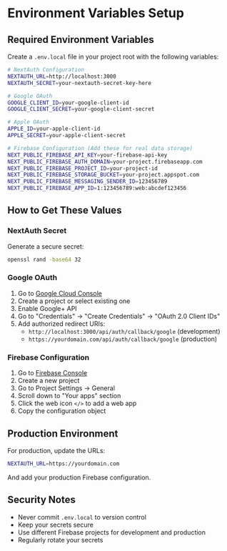 # Environment Variables Setup

## Required Environment Variables

Create a `.env.local` file in your project root with the following variables:

```bash
# NextAuth Configuration
NEXTAUTH_URL=http://localhost:3000
NEXTAUTH_SECRET=your-nextauth-secret-key-here

# Google OAuth
GOOGLE_CLIENT_ID=your-google-client-id
GOOGLE_CLIENT_SECRET=your-google-client-secret

# Apple OAuth
APPLE_ID=your-apple-client-id
APPLE_SECRET=your-apple-client-secret

# Firebase Configuration (Add these for real data storage)
NEXT_PUBLIC_FIREBASE_API_KEY=your-firebase-api-key
NEXT_PUBLIC_FIREBASE_AUTH_DOMAIN=your-project.firebaseapp.com
NEXT_PUBLIC_FIREBASE_PROJECT_ID=your-project-id
NEXT_PUBLIC_FIREBASE_STORAGE_BUCKET=your-project.appspot.com
NEXT_PUBLIC_FIREBASE_MESSAGING_SENDER_ID=123456789
NEXT_PUBLIC_FIREBASE_APP_ID=1:123456789:web:abcdef123456
```

## How to Get These Values

### NextAuth Secret
Generate a secure secret:
```bash
openssl rand -base64 32
```

### Google OAuth
1. Go to [Google Cloud Console](https://console.cloud.google.com/)
2. Create a project or select existing one
3. Enable Google+ API
4. Go to "Credentials" → "Create Credentials" → "OAuth 2.0 Client IDs"
5. Add authorized redirect URIs:
   - `http://localhost:3000/api/auth/callback/google` (development)
   - `https://yourdomain.com/api/auth/callback/google` (production)

### Firebase Configuration
1. Go to [Firebase Console](https://console.firebase.google.com/)
2. Create a new project
3. Go to Project Settings → General
4. Scroll down to "Your apps" section
5. Click the web icon `</>` to add a web app
6. Copy the configuration object

## Production Environment

For production, update the URLs:
```bash
NEXTAUTH_URL=https://yourdomain.com
```

And add your production Firebase configuration.

## Security Notes

- Never commit `.env.local` to version control
- Keep your secrets secure
- Use different Firebase projects for development and production
- Regularly rotate your secrets 